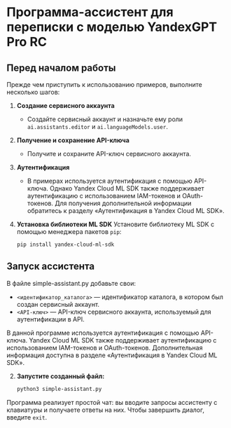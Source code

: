#  Программа-ассистент для переписки с моделью YandexGPT Pro RC 
   
   

## Перед началом работы

Прежде чем приступить к использованию примеров, выполните несколько шагов:

1. **Создание сервисного аккаунта**
   - Создайте сервисный аккаунт и назначьте ему роли `ai.assistants.editor` и `ai.languageModels.user`.
   
2. **Получение и сохранение API-ключа**
   - Получите и сохраните API-ключ сервисного аккаунта.

3. **Аутентификация**
   - В примерах используется аутентификация с помощью API-ключа. Однако Yandex Cloud ML SDK также поддерживает аутентификацию с использованием IAM-токенов и OAuth-токенов. Для получения дополнительной информации обратитесь к разделу «Аутентификация в Yandex Cloud ML SDK».

4. **Установка библиотеки ML SDK**
   Установите библиотеку ML SDK с помощью менеджера пакетов `pip`:

   ```bash
   pip install yandex-cloud-ml-sdk
   ```

## Запуск ассистента

В файле simple-assistant.py добавьте свои:
   - `<идентификатор_каталога>` — идентификатор каталога, в котором был создан сервисный аккаунт.
   - `<API-ключ>` — API-ключ сервисного аккаунта, используемый для аутентификации в API.

   В данной программе используется аутентификация с помощью API-ключа. Yandex Cloud ML SDK также поддерживает аутентификацию с использованием IAM-токенов и OAuth-токенов. Дополнительная информация доступна в разделе «Аутентификация в Yandex Cloud ML SDK».

2. **Запустите созданный файл:**

   ```bash
   python3 simple-assistant.py
   ```

Программа реализует простой чат: вы вводите запросы ассистенту с клавиатуры и получаете ответы на них. Чтобы завершить диалог, введите `exit`.